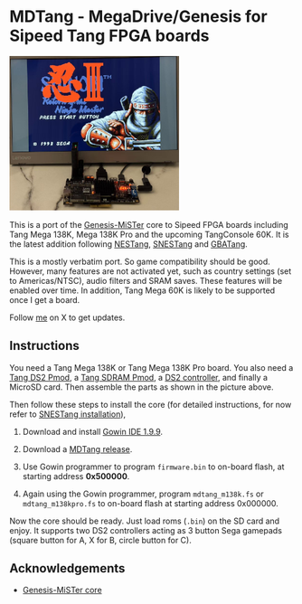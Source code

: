 
# MDTang - MegaDrive/Genesis for Sipeed Tang FPGA boards

<img src='doc/mdtang-0.1.jpg' width="300" />

This is a port of the [Genesis-MiSTer](https://github.com/MiSTer-devel/Genesis_MiSTer) core to Sipeed FPGA boards including Tang Mega 138K, Mega 138K Pro and the upcoming TangConsole 60K. It is the latest addition following [NESTang](https://github.com/nand2mario/nestang), [SNESTang](https://github.com/nand2mario/snestang) and [GBATang](https://github.com/nand2mario/gbatang).

This is a mostly verbatim port. So game compatibility should be good. However, many features are not activated yet, such as country settings (set to Americas/NTSC), audio filters and SRAM saves. These features will be enabled over time. In addition, Tang Mega 60K is likely to be supported once I get a board.

Follow [me](https://x.com/nand2mario) on X to get updates.

## Instructions

You need a Tang Mega 138K or Tang Mega 138K Pro board. You also need a [Tang DS2 Pmod](https://wiki.sipeed.com/hardware/en/tang/tang-PMOD/FPGA_PMOD.html), a [Tang SDRAM Pmod](https://wiki.sipeed.com/hardware/en/tang/tang-PMOD/FPGA_PMOD.html), a [DS2 controller](https://en.wikipedia.org/wiki/DualShock), and finally a MicroSD card. Then assemble the parts as shown in the picture above.

Then follow these steps to install the core (for detailed instructions, for now refer to [SNESTang installation](https://github.com/nand2mario/snestang/blob/main/doc/installation.md)),

1. Download and install [Gowin IDE 1.9.9](https://cdn.gowinsemi.com.cn/Gowin_V1.9.9_x64_win.zip).

2. Download a [MDTang release](https://github.com/nand2mario/mdtang/releases).

3. Use Gowin programmer to program `firmware.bin` to on-board flash, at starting address **0x500000**.

4. Again using the Gowin programmer, program `mdtang_m138k.fs` or `mdtang_m138kpro.fs` to on-board flash at starting address 0x000000.

Now the core should be ready. Just load roms (`.bin`) on the SD card and enjoy. It supports two DS2 controllers acting as 3 button Sega gamepads (square button for A, X for B, circle button for C).

## Acknowledgements
* [Genesis-MiSTer core](https://github.com/MiSTer-devel/Genesis_MiSTer)
